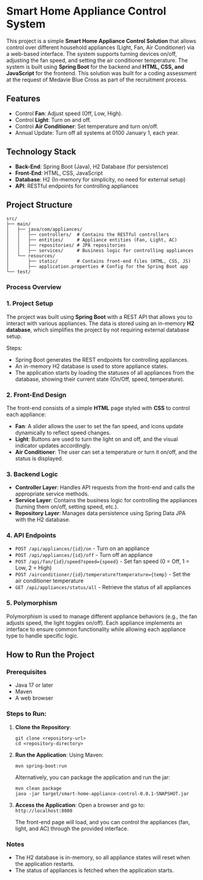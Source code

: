 # Smart Home Appliance Control System

This project is a simple **Smart Home Appliance Control Solution** that allows control over different household appliances (Light, Fan, Air Conditioner) via a web-based interface. 
The system supports turning devices on/off, adjusting the fan speed, and setting the air conditioner temperature. 
The system is built using **Spring Boot** for the backend and **HTML, CSS, and JavaScript** for the frontend.
This solution was built for a coding assessment at the request of Medavie Blue Cross as part of the recruitment process.


## Features
- Control **Fan**: Adjust speed (Off, Low, High).
- Control **Light**: Turn on and off.
- Control **Air Conditioner**: Set temperature and turn on/off.
- Annual Update: Turn off all systems at 0100 January 1, each year.

## Technology Stack
- **Back-End**: Spring Boot (Java), H2 Database (for persistence)
- **Front-End**: HTML, CSS, JavaScript
- **Database**: H2 (In-memory for simplicity, no need for external setup)
- **API**: RESTful endpoints for controlling appliances

## Project Structure
```
src/
├── main/
│   ├── java/com/appliances/
│   │   ├── controllers/  # Contains the RESTful controllers
│   │   ├── entities/     # Appliance entities (Fan, Light, AC)
│   │   ├── repositories/ # JPA repositories
│   │   ├── services/     # Business logic for controlling appliances
│   └── resources/
│       ├── static/       # Contains front-end files (HTML, CSS, JS)
│       ├── application.properties # Config for the Spring Boot app
└── test/
```

### Process Overview

### 1. **Project Setup**
The project was built using **Spring Boot** with a REST API that allows you to interact with various appliances. The data is stored using an in-memory **H2 database**, which simplifies the project by not requiring external database setup.

Steps:
- Spring Boot generates the REST endpoints for controlling appliances.
- An in-memory H2 database is used to store appliance states.
- The application starts by loading the statuses of all appliances from the database, showing their current state (On/Off, speed, temperature).

### 2. **Front-End Design**
The front-end consists of a simple **HTML** page styled with **CSS** to control each appliance:
- **Fan**: A slider allows the user to set the fan speed, and icons update dynamically to reflect speed changes.
- **Light**: Buttons are used to turn the light on and off, and the visual indicator updates accordingly.
- **Air Conditioner**: The user can set a temperature or turn it on/off, and the status is displayed.

### 3. **Backend Logic**
- **Controller Layer**: Handles API requests from the front-end and calls the appropriate service methods.
- **Service Layer**: Contains the business logic for controlling the appliances (turning them on/off, setting speed, etc.).
- **Repository Layer**: Manages data persistence using Spring Data JPA with the H2 database.

### 4. **API Endpoints**
- `POST /api/appliances/{id}/on` - Turn on an appliance
- `POST /api/appliances/{id}/off` - Turn off an appliance
- `POST /api/fan/{id}/speed?speed={speed}` - Set fan speed (0 = Off, 1 = Low, 2 = High)
- `POST /airconditioner/{id}/temperature?temperature={temp}` - Set the air conditioner temperature
- `GET /api/appliances/status/all` - Retrieve the status of all appliances

### 5. **Polymorphism**
Polymorphism is used to manage different appliance behaviors (e.g., the fan adjusts speed, the light toggles on/off). Each appliance implements an interface to ensure common functionality while allowing each appliance type to handle specific logic.

## How to Run the Project

### Prerequisites
- Java 17 or later
- Maven
- A web browser

### Steps to Run:
1. **Clone the Repository**:
    ```
    git clone <repository-url>
    cd <repository-directory>
    ```

2. **Run the Application**:
    Using Maven:
    ```
    mvn spring-boot:run
    ```
    Alternatively, you can package the application and run the jar:
    ```
    mvn clean package
    java -jar target/smart-home-appliance-control-0.0.1-SNAPSHOT.jar
    ```

3. **Access the Application**:
   Open a browser and go to: `http://localhost:8080`

   The front-end page will load, and you can control the appliances (fan, light, and AC) through the provided interface.

### Notes
- The H2 database is in-memory, so all appliance states will reset when the application restarts.
- The status of appliances is fetched when the application starts.
